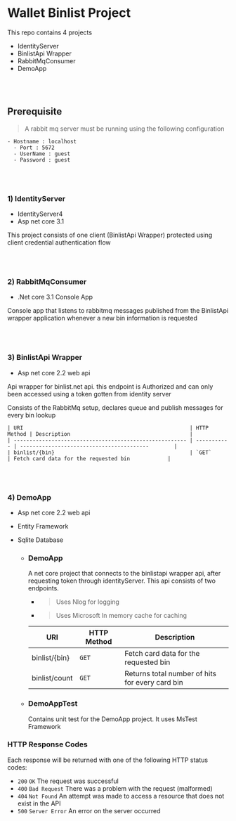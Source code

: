 # Wallet Binlist Project

This repo contains 4 projects 
- IdentityServer
- BinlistApi Wrapper 
- RabbitMqConsumer 
- DemoApp 

<br/><br/>

## Prerequisite

> A rabbit mq server must be running using the following configuration
  ```
  - Hostname : localhost
	- Port : 5672
	- UserName : guest
	- Password : guest
  
  ```
<br/><br/>

### 1) IdentityServer

- IdentityServer4
- Asp net core 3.1

This project consists of one client (BinlistApi Wrapper) protected using client credential authentication flow

<br/><br/>

### 2) RabbitMqConsumer

- .Net core 3.1 Console App

Console app that listens to rabbitmq messages published from the BinlistApi wrapper application whenever a new bin information is requested

<br/><br/>


### 3) BinlistApi Wrapper

- Asp net core 2.2 web api

Api wrapper for binlist.net api. this endpoint is Authorized and can only been accessed using a token gotten from identity server

Consists of the RabbitMq setup, declares queue and publish messages for every bin lookup 

    | URI                                                     | HTTP Method | Description                                      |
    | ------------------------------------------------------- | ----------- | -----------------------------------------        |
    | binlist/{bin}                                           | `GET`       | Fetch card data for the requested bin            |

<br/><br/>

### 4) DemoApp
- Asp net core 2.2 web api
- Entity Framework
- Sqlite Database


  - ### DemoApp
    A net core project that connects to the binlistapi wrapper api, after requesting token through identityServer. This api consists of two endpoints.
    
    - > Uses Nlog for logging
    - > Uses Microsoft In memory cache for caching
    
    | URI                                                     | HTTP Method | Description                                      |
    | ------------------------------------------------------- | ----------- | -----------------------------------------        |
    | binlist/{bin}                                           | `GET`       | Fetch card data for the requested bin            |
    | binlist/count                                           | `GET`       | Returns total number of hits for every card bin  |

  
  - ### DemoAppTest
    Contains unit test for the DemoApp project. It uses MsTest Framework







### HTTP Response Codes

Each response will be returned with one of the following HTTP status codes:

- `200` `OK` The request was successful
- `400` `Bad Request` There was a problem with the request (malformed)
- `404` `Not Found` An attempt was made to access a resource that does not exist in the API
- `500` `Server Error` An error on the server occurred

